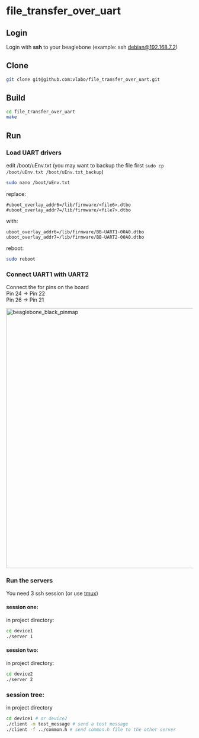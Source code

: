 # file_transfer_over_uart

## Login
Login with **ssh** to your beaglebone (example: ssh debian@192.168.7.2)

## Clone
```sh
git clone git@github.com:vlabo/file_transfer_over_uart.git
```

## Build
```sh
cd file_transfer_over_uart
make
```

## Run

### Load UART drivers
edit /boot/uEnv.txt (you may want to backup the file first `sudo cp /boot/uEnv.txt /boot/uEnv.txt_backup`)
```sh
sudo nano /boot/uEnv.txt
```
replace:
```
#uboot_overlay_addr6=/lib/firmware/<file6>.dtbo
#uboot_overlay_addr7=/lib/firmware/<file7>.dtbo
```
with:
```
uboot_overlay_addr6=/lib/firmware/BB-UART1-00A0.dtbo
uboot_overlay_addr7=/lib/firmware/BB-UART2-00A0.dtbo
```

reboot:
```sh
sudo reboot
```

### Connect UART1 with UART2

Connect the for pins on the board  
Pin 24 -> Pin 22  
Pin 26 -> Pin 21  

<img width="701" alt="beaglebone_black_pinmap" src="https://user-images.githubusercontent.com/7770953/151859073-42b47729-8630-4865-a562-caca08d7e25e.png">


### Run the servers

You need 3 ssh session (or use [tmux](https://www.ocf.berkeley.edu/~ckuehl/tmux/))

#### session one:
in project directory:
```sh
cd device1
./server 1
```
#### session two:
in project directory:
```sh
cd device2
./server 2
```

### session tree:
in project directory
```sh
cd device1 # or device2
./client -m test_message # send a test message
./client -f ../common.h # send common.h file to the other server

```
